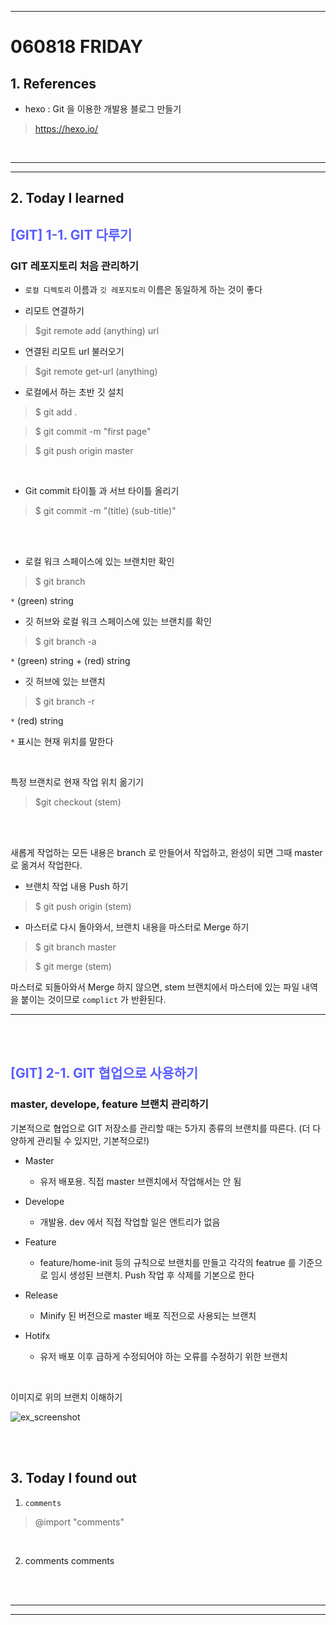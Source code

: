 - - - 
<!-- *********8************날짜****************************** -->
# 060818 FRIDAY  


## <strong> 1. References </strong>


- hexo : Git 을 이용한 개발용 블로그 만들기

> https://hexo.io/









<br>

____
____


## <strong> 2. Today I learned </strong>


<!-- *********************첫번째 제목********************** -->
## <span style="color:#595EFF"> [GIT] 1-1. GIT 다루기 </span>    

### GIT 레포지토리 처음 관리하기

- `로컬 디렉토리` 이름과 `깃 레포지토리` 이름은 동일하게 하는 것이 좋다

- 리모트 연결하기 

> $git remote add (anything) url

- 연결된 리모트 url 불러오기

> $git remote get-url (anything) 

- 로컬에서 하는 초반 깃 설치

> $ git add . 

> $ git commit -m "first page"

> $ git push origin master

<br />

- Git commit 타이틀 과 서브 타이틀 올리기

> $ git commit -m "(title)  <enter>
  (sub-title)"



<br></br>

- 로컬 워크 스페이스에 있는 브랜치만 확인

> $ git branch

`*` (green) string

- 깃 허브와 로컬 워크 스페이스에 있는 브랜치를 확인

> $ git branch -a

`*` (green) string + (red) string

- 깃 허브에 있는 브랜치

> $ git branch -r

`*` (red) string

`*` 표시는 현재 위치를 말한다


<br />

특정 브랜치로 현재 작업 위치 옮기기

> $git checkout (stem)



<br></br>

새롭게 작업하는 모든 내용은 branch 로 만들어서 작업하고, 완성이 되면 그때 master 로 옮겨서 작업한다.


- 브랜치 작업 내용 Push 하기

> $ git push origin (stem)

- 마스터로 다시 돌아와서, 브랜치 내용을 마스터로 Merge 하기

> $ git branch master

> $ git merge (stem)



마스터로 되돌아와서 Merge 하지 않으면, stem 브랜치에서 마스터에 있는 파일 내역을 붙이는 것이므로 `complict` 가 반환된다.





____

<br></br>

<!-- *********************첫번째 제목********************** -->
## <span style="color:#595EFF"> [GIT] 2-1. GIT 협업으로 사용하기 </span>    

### master, develope, feature 브랜치 관리하기

기본적으로 협업으로 GIT 저장소를 관리할 때는 5가지 종류의 브랜치를 따른다. (더 다양하게 관리될 수 있지만, 기본적으로!)

- Master
  - 유저 배포용. 직접 master 브랜치에서 작업해서는 안 됨

- Develope
  - 개발용. dev 에서 직접 작업할 일은 앤트리가 없음

- Feature
  - feature/home-init 등의 규칙으로 브랜치를 만들고 각각의 featrue 를 기준으로 임시 생성된 브랜치. Push 작업 후 삭제를 기본으로 한다

- Release 
  - Minify 된 버전으로 master 배포 직전으로 사용되는 브랜치

- Hotifx
  - 유저 배포 이후 급하게 수정되어야 하는 오류를 수정하기 위한 브랜치




<br />

이미지로 위의 브랜치 이해하기 


![ex_screenshot](https://camo.githubusercontent.com/633ce4cb88392ccddad8ef32deadf3467164d80a/68747470733a2f2f63646e2d696d616765732d312e6d656469756d2e636f6d2f6d61782f313430302f312a39794a5937667973635746555652716e7830424d36412e706e67)









<br></br>
## <strong> 3. Today I found out </strong>

1. `comments`

> @import "comments"

<br>

2. comments comments



<br></br>

___
___